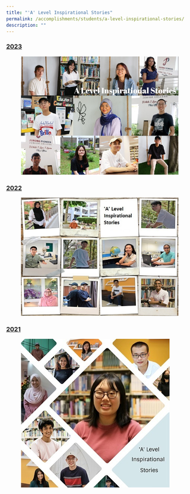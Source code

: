 ```yaml
---
title: "'A' Level Inspirational Stories"
permalink: /accomplishments/students/a-level-inspirational-stories/
description: ""
---
```






<h3><a href="/a-level-inspirational-stories/2022/overview/">2023</a></h3>

<figure>
<img src="/images/Accomplishment/2023/A Level Inspirational Stories 2023 Landing Page Collage.jpg">
</figure>

<h3><a href="/accomplishments/students/a-level-inspirational-stories/2022/overview/">2022</a></h3>
<figure>
<img src="/images/collage_ALevel%20600.jpg">
</figure>

<h3><a href="/accomplishments/students/a-level-inspirational-stories/2021/overview/">2021</a></h3>
<figure>
<img src="/images/Collage%202021.jpg">
</figure>